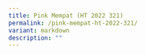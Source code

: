 ```yaml
---
title: Pink Mempat (HT 2022 321)
permalink: /pink-mempat-ht-2022-321/
variant: markdown
description: ""
---
```

